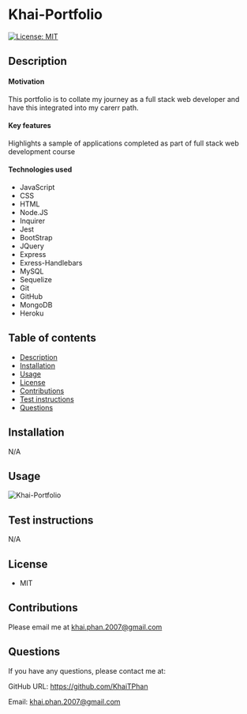 # Khai-Portfolio

[![License: MIT](https://img.shields.io/badge/License-MIT-yellow.svg)](https://opensource.org/licenses/MIT)

## Description

#### Motivation

This portfolio is to collate my journey as a full stack web developer and have this integrated into my carerr path.

#### Key features

Highlights a sample of applications completed as part of full stack web development course

#### Technologies used

* JavaScript
* CSS
* HTML
* Node.JS
* Inquirer
* Jest
* BootStrap
* JQuery
* Express
* Exress-Handlebars
* MySQL
* Sequelize
* Git
* GitHub
* MongoDB
* Heroku

## Table of contents

<!--ts-->
* [Description](#Description)
* [Installation](#Installation)
* [Usage](#Usage)
* [License](#License)
* [Contributions](#Contributions)
* [Test instructions](#Test-instructions)
* [Questions](#Questions)
<!--te-->

## Installation

N/A

## Usage

![Khai-Portfolio](khai-portfolio)


## Test instructions

N/A

## License

* MIT

## Contributions

Please email me at khai.phan.2007@gmail.com

## Questions

If you have any questions, please contact me at:

GitHub URL: https://github.com/KhaiTPhan

Email: khai.phan.2007@gmail.com
